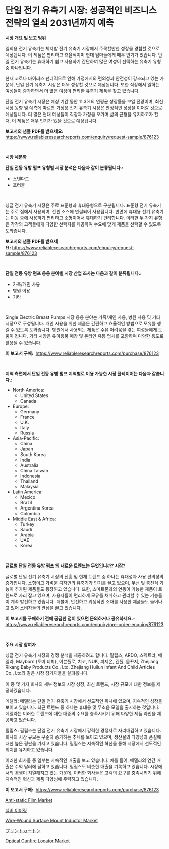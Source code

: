 <p><h1>단일 전기 유축기 시장: 성공적인 비즈니스 전략의 열쇠 2031년까지 예측</h1></p><p><strong>시장 개요 및 보고 범위</strong></p>
<p><p>일회용 전기 유축기는 체지방 전기 유축기 시장에서 주목할만한 성장을 경험할 것으로 예상됩니다. 이 제품은 편리하고 효율적이며 현대 엄마들에게 매우 인기가 있습니다. 단일 전기 유축기는 휴대하기 쉽고 사용하기 간단하여 많은 여성이 선택하는 유축기 유형 중 하나입니다. </p><p>현재 코로나 바이러스 팬데믹으로 인해 가정에서의 편의성과 안전성이 강조되고 있는 가운데, 단일 전기 유축기 시장은 더욱 성장할 것으로 예상됩니다. 또한 직장에서 일하는 여성들이 증가하면서 더 많은 여성이 편리한 유축기 제품을 찾고 있습니다.</p><p>단일 전기 유축기 시장은 예상 기간 동안 11.3%의 연평균 성장률을 보일 전망이며, 최신 시장 동향 및 예측에 따르면 가정용 전기 유축기 시장은 안정적인 성장을 이어갈 것으로 예상됩니다. 더 많은 현대 여성들이 직장과 가정을 오가며 삶의 균형을 유지하고자 할 때, 이 제품은 매우 인기가 있을 것으로 예상됩니다.</p></p>
<p><strong>보고서의 샘플 PDF를 받으세요:</strong> <a href="https://www.reliableresearchreports.com/enquiry/request-sample/876123">https://www.reliableresearchreports.com/enquiry/request-sample/876123</a></p>
<p>&nbsp;</p>
<p><strong>시장 세분화</strong></p>
<p><strong>단일 전동 유방 펌프 유형별 시장 분석은 다음과 같이 분류됩니다.:</strong></p>
<p><ul><li>스탠다드</li><li>포터블</li></ul></p>
<p>&nbsp;</p>
<p><p>싱글 전기 유축기 시장은 주로 표준형과 휴대용형으로 구분됩니다. 표준형 전기 유축기는 주로 집에서 사용되며, 전원 소스에 연결되어 사용됩니다. 반면에 휴대용 전기 유축기는 이동 중에 사용하기 편리하고 소형이어서 휴대하기 편리합니다. 이러한 두 가지 유형은 각각의 고객들에게 다양한 선택지를 제공하여 수요에 맞게 제품을 선택할 수 있도록 도와줍니다.</p></p>
<p><strong>보고서의 샘플 PDF를 받으세요:</strong>&nbsp;<a href="https://www.reliableresearchreports.com/enquiry/request-sample/876123">https://www.reliableresearchreports.com/enquiry/request-sample/876123</a></p>
<p>&nbsp;</p>
<p><strong> 단일 전동 유방 펌프 응용 분야별 시장 산업 조사는 다음과 같이 분류됩니다.:</strong></p>
<p><ul><li>가족/개인 사용</li><li>병원 이용</li><li>기타</li></ul></p>
<p>&nbsp;</p>
<p><p>Single Electric Breast Pumps 시장 응용 분야는 가족/개인 사용, 병원 사용 및 기타 시장으로 구성됩니다. 개인 사용을 위한 제품은 간편하고 효율적인 방법으로 모유를 챙길 수 있도록 도와줍니다. 병원에서 사용되는 제품은 수유 어려움을 겪는 여성들에게 도움이 됩니다. 기타 시장은 유아용품 매장 및 온라인 유통 업체를 포함하며 다양한 용도로 활용될 수 있습니다.</p></p>
<p><strong>이 보고서 구매:</strong>&nbsp; <a href="https://www.reliableresearchreports.com/purchase/876123">https://www.reliableresearchreports.com/purchase/876123</a></p>
<p>&nbsp;</p>
<p><strong>지역 측면에서 단일 전동 유방 펌프 지역별로 이용 가능한 시장 플레이어는 다음과 같습니다.:</strong></p>
<p><ul>
    <li>
        North America:
        <ul>
            <li>United States</li>
            <li>Canada</li>
        </ul>
    </li>
    <li>
        Europe:
        <ul>
            <li>Germany</li>
            <li>France</li>
            <li>U.K.</li>
            <li>Italy</li>
            <li>Russia</li>
        </ul>
    </li>
    <li>
        Asia-Pacific:
        <ul>
            <li>China</li>
            <li>Japan</li>
            <li>South Korea</li>
            <li>India</li>
            <li>Australia</li>
            <li>China Taiwan</li>
            <li>Indonesia</li>
            <li>Thailand</li>
            <li>Malaysia</li>
        </ul>
    </li>
    <li>
        Latin America:
        <ul>
            <li>Mexico</li>
            <li>Brazil</li>
            <li>Argentina Korea</li>
            <li>Colombia</li>
        </ul>
    </li>
    <li>
        Middle East & Africa:
        <ul>
            <li>Turkey</li>
            <li>Saudi</li>
            <li>Arabia</li>
            <li>UAE</li>
            <li>Korea</li>
        </ul>
    </li>
    </ul></p>
<p>&nbsp;</p>
<p><strong>글로벌 단일 전동 유방 펌프 의 새로운 트렌드는 무엇입니까? 시장?</strong></p>
<p><p>글로벌 단일 전기 유축기 시장의 신흥 및 현재 트렌드 중 하나는 휴대성과 사용 편의성의 증가입니다. 소형이고 가벼운 디자인의 유축기가 인기를 끌고 있으며, 무선 및 충전식 기능이 추가된 제품들도 등장하고 있습니다. 또한, 스마트폰과의 연동이 가능한 제품이 트렌드로 자리 잡고 있으며, 사용자들이 편리하게 모유를 채취하고 관리할 수 있는 기능들이 계속 발전하고 있습니다. 더불어, 안전하고 위생적인 소재를 사용한 제품들도 늘어나고 있어 소비자들의 관심을 끌고 있습니다.</p></p>
<p><strong>이 보고서를 구매하기 전에 궁금한 점이 있으면 문의하거나 공유하세요.</strong>- <a href="https://www.reliableresearchreports.com/enquiry/pre-order-enquiry/876123">https://www.reliableresearchreports.com/enquiry/pre-order-enquiry/876123</a></p>
<p>&nbsp;</p>
<p><strong>주요 시장 참여자</strong></p>
<p><p>싱글 전기 유축기 시장의 경쟁 분석을 제공하려고 합니다. 필립스, ARDO, 스펙트라, 메델라, Mayborn (토미 티피), 이븐플로, 치코, NUK, 피제온, 캔폴, 몸꾸지, Zhejiang Rikang Baby Products Co., Ltd, Zhejiang Huilun Infant And Child Articles Co., Ltd와 같은 시장 참가자들을 살펴봅니다.</p><p>이 중 몇 가지 회사의 세부 정보와 시장 성장, 최신 트렌드, 시장 규모에 대한 정보를 제공하겠습니다.</p><p>메델라: 메델라는 단일 전기 유축기 시장에서 선도적인 위치에 있으며, 지속적인 성장을 보이고 있습니다. 최근 트렌드 중 하나는 휴대용 및 무소음 모델을 출시하는 것입니다. 메델라는 이러한 트렌드에 대한 대중의 수요를 충족시키기 위해 다양한 제품 라인을 제공하고 있습니다.</p><p>필립스: 필립스는 단일 전기 유축기 시장에서 강력한 경쟁자로 자리매김하고 있습니다. 회사의 시장 규모는 꾸준히 증가하는 추세를 보이고 있으며, 생산물의 다양성과 품질에 대한 높은 평판을 가지고 있습니다. 필립스는 지속적인 혁신을 통해 시장에서 선도적인 위치를 유지하고 있습니다.</p><p>이러한 회사들 중 일부는 지속적인 매출을 보고 있습니다. 예를 들어, 메델라의 연간 매출은 수억 달러에 달하고 있습니다. 필립스도 비슷한 매출을 기록하고 있습니다. 시장에서의 경쟁이 치열해지고 있는 가운데, 이러한 회사들은 고객의 요구를 충족시키기 위해 지속적인 혁신과 제품 다양성에 주력하고 있습니다.</p></p>
<p><strong>이 보고서 구매:</strong>&nbsp;&nbsp;<a href="https://www.reliableresearchreports.com/purchase/876123">https://www.reliableresearchreports.com/purchase/876123</a></p>
<p><p><a href="https://view.publitas.com/reportprime-1/anti-static-film-market-size-growth-and-forecast-from-2023-2030/">Anti-static Film Market</a></p><p><a href="https://github.com/crfsywufhm81415/Market-Research-Report-List-1/blob/main/7264296187630.md">실버 이어링</a></p><p><a href="https://view.publitas.com/reportprime-1/wire-wound-surface-mount-inductor-market-size-growth-and-forecast-from-2023-2030/">Wire-Wound Surface Mount Inductor Market</a></p><p><a href="https://medium.com/@francoweber2023/%E5%8D%B0%E5%88%B7%E3%81%95%E3%82%8C%E3%81%9F%E3%82%AB%E3%83%BC%E3%83%88%E3%83%B3%E5%B8%82%E5%A0%B4-%E5%B8%82%E5%A0%B4%E6%88%90%E9%95%B7%E7%8E%87-%E5%B8%82%E5%A0%B4%E3%83%88%E3%83%AC%E3%83%B3%E3%83%89-%E3%81%8A%E3%82%88%E3%81%B3%E6%88%90%E9%95%B7%E6%88%A6%E7%95%A5%E3%81%AB%E9%96%A2%E3%81%99%E3%82%8B%E6%83%85%E5%A0%B1-ee68a6ee135e">プリントカートン</a></p><p><a href="https://boundless-drawbridge-702.notion.site/Optical-Gunfire-Locator-Market-Furnish-Information-about-Market-Size-Market-Share-Market-Dynamics--ecbb1edc4b8044f997c07a4252faade0">Optical Gunfire Locator Market</a></p></p>
